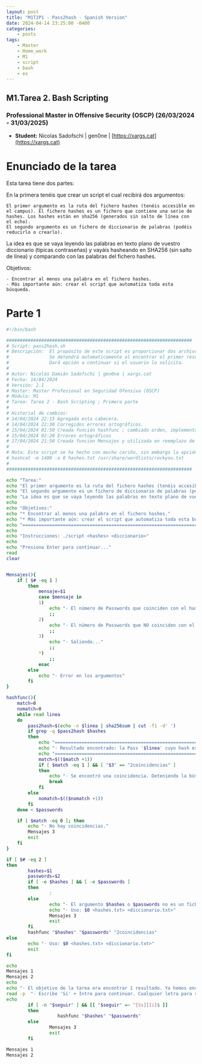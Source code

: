 ```yaml
---
layout: post
title: "M1T2P1 - Pass2hash - Spanish Version"
date: 2024-04-14 23:25:00 -0400
categories:
    - posts
tags:
    - Master
    - Home_work
    - M1
    - script
    - bash
    - es
---
```


## M1.Tarea 2. Bash Scripting 

### Professional Master in Offensive Security (OSCP) (26/03/2024 - 31/03/2025)

- **Student:** Nicolas Sadofschi | gen0ne | [https://xargs.cat](https://xargs.cat)

# Enunciado de la tarea

Esta tarea tiene dos partes:

En la primera tenéis que crear un script el cual recibirá dos argumentos:

    El primer argumento es la ruta del fichero hashes (tenéis accesible en el campus). El fichero hashes es un fichero que contiene una serie de hashes. Los hashes están en sha256 (generados sin salto de línea con el echo).
    El segundo argumento es un fichero de diccionario de palabras (podéis reducirlo o crearlo).

La idea es que se vaya leyendo las palabras en texto plano de vuestro diccionario (típicas contraseñas) y vayáis hasheando en SHA256 (sin salto de línea) y comparando con las palabras del fichero hashes.

Objetivos: 

    - Encontrar al menos una palabra en el fichero hashes.
    - Más importante aún: crear el script que automatiza toda esta búsqueda.

# Parte 1 
```bash
#!/bin/bash

#####################################################################
# Script: pass2hash.sh
# Descripción:  El propósito de este script es proporcionar dos archivos, uno de hashes y otro de passwords, con el fin de buscar coincidencias entre las passwords proporcionadas y los hashes.
#               Se detendrá automaticamente al encontrar el primer resultado ya que esté es el objetivo del enunciado.
#               Dará opción a continuar si el usuario lo solicita.
#
# Autor: Nicolás Damián Sadofschi | gen0ne | xargs.cat
# Fecha: 14/04/2024
# Versión: 2.1
# Master: Master Profesional en Seguridad Ofensiva (OSCP)
# Módulo: M1
# Tarea: Tarea 2 - Bash Scripting ; Primera parte
#
# Historial de cambios:
# 14/04/2024 22:15 Agregada esta cabecera.
# 14/04/2024 22:30 Corregidos errores ortográficos.
# 15/04/2024 01:50 Creada función hashfunc ; cambiado orden, implementada evaluación de dos resultados
# 15/04/2024 02:20 Errores ortográficos 
# 17/04/2024 21:50 Creada funcion Mensajes y utilizada en reemplazo de mensajes repetitivos
#
# Nota: Este script se ha hecho con mucho cariño, sin embargo la opción idonea sería usar 'hashcat' ya que fue diseñado para este uso (entre otros).
# hashcat -m 1400 -a 0 hashes.txt /usr/share/wordlists/rockyou.txt 
#
#####################################################################

echo "Tarea:"
echo "El primer argumento es la ruta del fichero hashes (tenéis accesible en el campus). El fichero hashes es un fichero que contiene una serie de hashes. Los hashes están en sha256 (generados sin salto de línea con el echo)."
echo "El segundo argumento es un fichero de diccionario de palabras (podéis reducirlo o crearlo)."
echo "La idea es que se vaya leyendo las palabras en texto plano de vuestro diccionario (típicas contraseñas) y vayáis hasheando en SHA256 (sin salto de línea) y comparando con las palabras del fichero hashes."
echo 
echo "Objetivos:"
echo "* Encontrar al menos una palabra en el fichero hashes."
echo "* Más importante aún: crear el script que automatiza toda esta búsqueda."
echo "======================================================================"
echo 
echo "Instrucciones: ./script <hashes> <diccionario>"
echo 
echo "Presiona Enter para continuar..."
read
clear


Mensajes(){
    if [ $# -eq 1 ]
        then
            mensaje=$1
            case $mensaje in
            1)
                echo "· El número de Passwords que coinciden con el hash es: $match"
                ;;
            2)
                echo "· El número de Passwords que NO coinciden con el hash es: $nomatch"
                ;;
            3)
                echo "· Saliendo..."
                ;;
            *)
                ;;
            esac
        else
            echo "· Error en los argumentos"
        fi
}

hashfunc(){
    match=0
    nomatch=0
    while read linea
    do
        pass2hash=$(echo -n $linea | sha256sum | cut -f1 -d' ')
        if grep -q $pass2hash $hashes 
        then
            echo "=========================================================================================="
            echo "· Resultado encontrado: la Pass '$linea' cuyo hash es $pass2hash está presente en $hashes"
            echo "=========================================================================================="
            match=$(($match +1))
            if [ $match -eq 1 ] && [ "$3" == "2coincidencias" ]
            then
                echo "· Se encontró una coincidencia. Deteniendo la búsqueda..."
                break
            fi
        else
            nomatch=$(($nomatch +1))
        fi
    done < $passwords

    if [ $match -eq 0 ]; then
        echo "· No hay coincidencias."
        Mensajes 3
        exit
    fi
}

if [ $# -eq 2 ]
then
        hashes=$1 
        passwords=$2 
        if [ -e $hashes ] && [ -e $passwords ]
        then
                :
        else
                echo "· El argumento $hashes o $passwords no es un fichero válido"
                echo "· Uso: $0 <hashes.txt> <diccionario.txt>"
                Mensajes 3
                exit
        fi
        hashfunc "$hashes" "$passwords" "2coincidencias" 
else
        echo "· Uso: $0 <hashes.txt> <diccionario.txt>"
        exit
fi

echo
Mensajes 1
Mensajes 2
echo
echo "· El objetivo de la tarea era encontrar 1 resultado. Ya hemos encontrado 1. ¿Quieres seguir?"
read -p  "· Escribe 'Si' + Intro para continuar. Cualquier letra para salir: " seguir
echo
        if [ -n "$seguir" ] && [[ "$seguir" =~ ^[Ss][Ii]$ ]]
        then
                   hashfunc "$hashes" "$passwords"
        else
                Mensajes 3
                exit
        fi

Mensajes 1
Mensajes 2
```